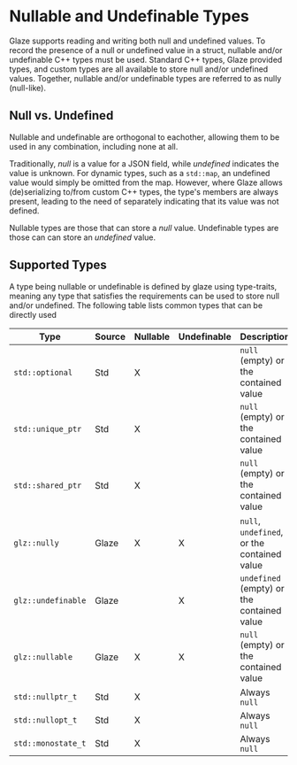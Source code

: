# Nullable and Undefinable Types

Glaze supports reading and writing both null and undefined values. To record
the presence of a null or undefined value in a struct, nullable and/or undefinable C++ types
must be used. Standard C++ types, Glaze provided types, and custom types are all available to store
null and/or undefined values. Together, nullable and/or undefinable types are referred to as nully
(null-like).

## Null vs. Undefined

Nullable and undefinable are orthogonal to eachother, allowing them to be used in any combination,
including none at all.

Traditionally, *null* is a value for a JSON field, while *undefined* indicates the value is unknown.
For dynamic types, such as a `std::map`, an undefined value would simply be omitted from the map.
However, where Glaze allows (de)serializing to/from custom C++ types, the type's members are
always present, leading to the need of separately indicating that its value was not defined.

Nullable types are those that can store a *null* value.
Undefinable types are those can can store an *undefined* value.

## Supported Types

A type being nullable or undefinable is defined by glaze using type-traits, meaning
any type that satisfies the requirements can be used to store null and/or undefined. The
following table lists common types that can be directly used

| Type               | Source | Nullable | Undefinable | Description                                 |
|--------------------|--------|----------|-------------|---------------------------------------------|
| `std::optional`    | Std    | X        |             | `null` (empty) or the contained value       |
| `std::unique_ptr`  | Std    | X        |             | `null` (empty) or the contained value       |
| `std::shared_ptr`  | Std    | X        |             | `null` (empty) or the contained value       |
| `glz::nully`       | Glaze  | X        | X           | `null`, `undefined`, or the contained value | 
| `glz::undefinable` | Glaze  |          | X           | `undefined` (empty) or the contained value  |
| `glz::nullable`    | Glaze  | X        | X           | `null` (empty) or the contained value       |
| `std::nullptr_t`   | Std    | X        |             | Always `null`                               | 
| `std::nullopt_t`   | Std    | X        |             | Always `null`                               |
| `std::monostate_t` | Std    | X        |             | Always `null`                               |
